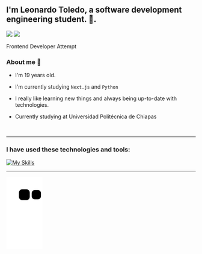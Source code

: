 ## I'm Leonardo Toledo, a software development engineering student. 👋.
<a href="https://www.linkedin.com/in/leonardo-toledo-velazco-ab4510224/"><img src="https://img.shields.io/static/v1?label=&message=LINKEDIN&color=blue&style=for-the-badge&logo=linkedin"></a>
<a href="https://twitter.com/leo_td_v"><img src="https://img.shields.io/static/v1?label=&message=TWITTER&logoColor=white&color=1DA1F2&style=for-the-badge&logo=TWITTER"></a>

Frontend Developer Attempt

### About me 🦧

-  I'm 19 years old.

- I'm currently studying `Next.js` and `Python`

- I really like learning new things and always being up-to-date with technologies.

- Currently studying at Universidad Politécnica de Chiapas

<br>

---
### I have used these technologies and tools:

  [![My Skills](https://skillicons.dev/icons?i=html,css,js,vite,react,nextjs,tailwind,py,nodejs,mysql,figma)](https://skillicons.dev)
 
---

 ![Snake animation](https://github.com/rafaballerini/rafaballerini/blob/output/github-contribution-grid-snake.svg)
